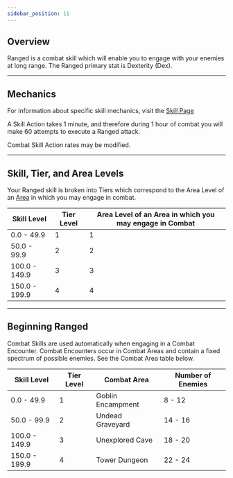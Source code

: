 ```yaml
---
sidebar_position: 11
---
```


## Overview

Ranged is a combat skill which will enable you to engage with your enemies at long range. The Ranged primary stat is Dexterity (Dex).

***

## Mechanics

For information about specific skill mechanics, visit the [Skill Page](Skills.md)

A Skill Action takes 1 minute, and therefore during 1 hour of combat you will make 60 attempts to execute a Ranged attack.

Combat Skill Action rates may be modified.

***

## Skill, Tier, and Area Levels

Your Ranged skill is broken into Tiers which correspond to the Area Level of an [Area](../locations/Locations.md) in which you may engage in combat.


| Skill Level 	| Tier Level 	| Area Level of an Area in which you may engage in Combat 	|
|---	|---	|---	|
| 0.0 - 49.9 	| 1 	| 1 	|
| 50.0 - 99.9 	| 2 	| 2 	|
| 100.0 - 149.9 	| 3 	| 3 	|
| 150.0 - 199.9 	| 4 	| 4 	|
***

## Beginning Ranged

Combat Skills are used automatically when engaging in a Combat Encounter. Combat Encounters occur in Combat Areas and contain a fixed spectrum of possible enemies. See the Combat Area table below.

| Skill Level   	| Tier Level 	| Combat Area       	| Number of Enemies 	|
|---------------	|------------	|-------------------	|-------------------	|
| 0.0 - 49.9    	| 1          	| Goblin Encampment 	| 8 - 12            	|
| 50.0 - 99.9   	| 2          	| Undead Graveyard  	| 14 - 16           	|
| 100.0 - 149.9 	| 3          	| Unexplored Cave   	| 18 - 20           	|
| 150.0 - 199.9 	| 4          	| Tower Dungeon     	| 22 - 24           	|